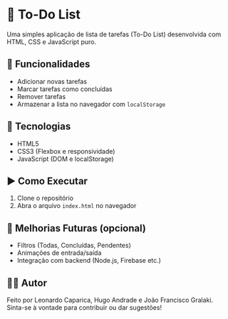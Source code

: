 # 📝 To-Do List

Uma simples aplicação de lista de tarefas (To-Do List) desenvolvida com HTML, CSS e JavaScript puro.

## 🚀 Funcionalidades

- Adicionar novas tarefas
- Marcar tarefas como concluídas
- Remover tarefas
- Armazenar a lista no navegador com `localStorage`

## 🧱 Tecnologias

- HTML5
- CSS3 (Flexbox e responsividade)
- JavaScript (DOM e localStorage)

## ▶️ Como Executar

1. Clone o repositório
2. Abra o arquivo `index.html` no navegador

## 📌 Melhorias Futuras (opcional)

- Filtros (Todas, Concluídas, Pendentes)
- Animações de entrada/saída
- Integração com backend (Node.js, Firebase etc.)

## 🧑‍💻 Autor

Feito por Leonardo Caparica, Hugo Andrade e João Francisco Gralaki.  
Sinta-se à vontade para contribuir ou dar sugestões!
